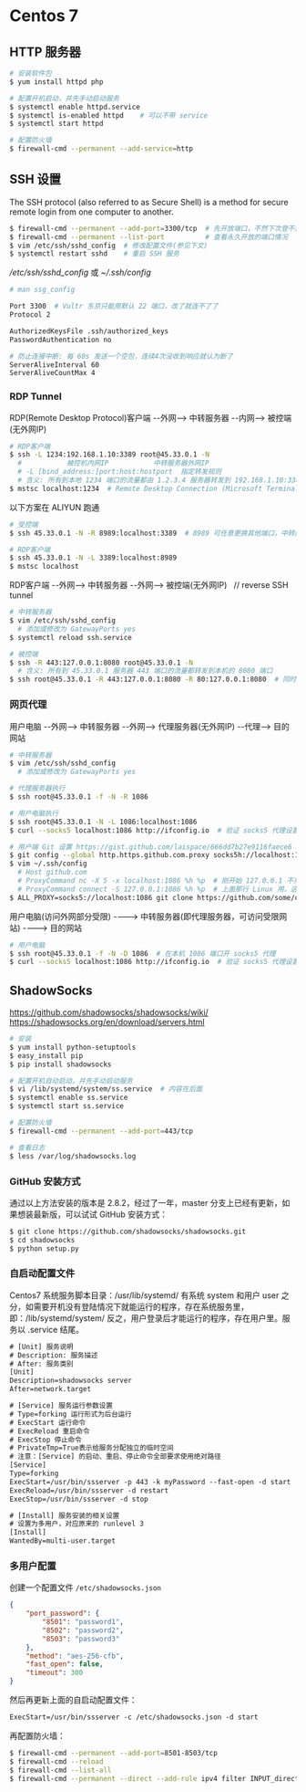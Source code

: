# Centos 7


## HTTP 服务器

```bash
# 安装软件包
$ yum install httpd php

# 配置开机启动，并先手动启动服务
$ systemctl enable httpd.service
$ systemctl is-enabled httpd    # 可以不带 service
$ systemctl start httpd

# 配置防火墙
$ firewall-cmd --permanent --add-service=http
```


## SSH 设置

The SSH protocol (also referred to as Secure Shell) is a method for secure remote login from one computer to another.

```bash
$ firewall-cmd --permanent --add-port=3300/tcp  # 先开放端口，不然下次登不进去了
$ firewall-cmd --permanent --list-port          # 查看永久开放的端口情况
$ vim /etc/ssh/sshd_config  # 修改配置文件(参见下文)
$ systemctl restart sshd    # 重启 SSH 服务
```

*/etc/ssh/sshd_config* 或 *~/.ssh/config*

```bash
# man ssg_config

Port 3300  # Vultr 东京只能用默认 22 端口，改了就连不了了
Protocol 2

AuthorizedKeysFile .ssh/authorized_keys
PasswordAuthentication no

# 防止连接中断: 每 60s 发送一个空包，连续4次没收到响应就认为断了
ServerAliveInterval 60
ServerAliveCountMax 4
```

### RDP Tunnel

RDP(Remote Desktop Protocol)客户端 --外网--> 中转服务器 --内网--> 被控端(无外网IP)

```bash
# RDP客户端
$ ssh -L 1234:192.168.1.10:3389 root@45.33.0.1 -N
  #           被控机内网IP           中转服务器外网IP
  # -L [bind_address:]port:host:hostport  指定转发规则
  # 含义: 所有到本地 1234 端口的流量都由 1.2.3.4 服务器转发到 192.168.1.10:3389
$ mstsc localhost:1234  # Remote Desktop Connection (Microsoft Terminal Services Client)
```

以下方案在 ALIYUN 跑通

```bash
# 受控端
$ ssh 45.33.0.1 -N -R 8989:localhost:3389  # 8989 可任意更换其他端口，中转服务器内部中转用

# RDP客户端
$ ssh 45.33.0.1 -N -L 3389:localhost:8989
$ mstsc localhost
```

RDP客户端 --外网--> 中转服务器 --外网--> 被控端(无外网IP) &nbsp; // reverse SSH tunnel

```bash
# 中转服务器
$ vim /etc/ssh/sshd_config
  # 添加或修改为 GatewayPorts yes
$ systemctl reload ssh.service

# 被控端
$ ssh -R 443:127.0.0.1:8080 root@45.33.0.1 -N
  # 含义: 所有到 45.33.0.1 服务器 443 端口的流量都转发到本机的 8080 端口
$ ssh root@45.33.0.1 -R 443:127.0.0.1:8080 -R 80:127.0.0.1:8080  # 同时转发多个端口
```

### 网页代理

用户电脑 --外网--> 中转服务器 --外网--> 代理服务器(无外网IP) --代理--> 目的网站

```bash
# 中转服务器
$ vim /etc/ssh/sshd_config
  # 添加或修改为 GatewayPorts yes

# 代理服务器执行
$ ssh root@45.33.0.1 -f -N -R 1086

# 用户电脑执行
$ ssh root@45.33.0.1 -N -L 1086:localhost:1086
$ curl --socks5 localhost:1086 http://ifconfig.io  # 验证 socks5 代理设置

# 用户端 Git 设置 https://gist.github.com/laispace/666dd7b27e9116faece6
$ git config --global http.https.github.com.proxy socks5h://localhost:1086  # http://
$ vim ~/.ssh/config                                                         # ssh://
  # Host github.com
  # ProxyCommand nc -X 5 -x localhost:1086 %h %p  # 刚开始 127.0.0.1 不来换成 localhost 好了
  # ProxyCommand connect -S 127.0.0.1:1086 %h %p  # 上面那行 Linux 用，这行在 Windows 下用
$ ALL_PROXY=socks5://localhost:1086 git clone https://github.com/some/one.git  # 单次使用
```

用户电脑(访问外网部分受限) ----> 中转服务器(即代理服务器，可访问受限网站) ----> 目的网站

```bash
# 用户电脑
$ ssh root@45.33.0.1 -f -N -D 1086  # 在本机 1086 端口开 socks5 代理
$ curl --socks5 localhost:1086 http://ifconfig.io  # 验证 socks5 代理设置
```


## ShadowSocks

https://github.com/shadowsocks/shadowsocks/wiki/  
https://shadowsocks.org/en/download/servers.html

```bash
# 安装
$ yum install python-setuptools
$ easy_install pip
$ pip install shadowsocks

# 配置开机自动启动，并先手动启动服务
$ vi /lib/systemd/system/ss.service  # 内容在后面
$ systemctl enable ss.service
$ systemctl start ss.service

# 配置防火墙
$ firewall-cmd --permanent --add-port=443/tcp

# 查看日志
$ less /var/log/shadowsocks.log
```

### GitHub 安装方式

通过以上方法安装的版本是 2.8.2，经过了一年，master 分支上已经有更新，如果想装最新版，可以试试 GitHub 安装方式：

```bash
$ git clone https://github.com/shadowsocks/shadowsocks.git
$ cd shadowsocks
$ python setup.py
```

### 自启动配置文件

Centos7 系统服务脚本目录：/usr/lib/systemd/ 有系统 system 和用户 user 之分，如需要开机没有登陆情况下就能运行的程序，存在系统服务里，即：/lib/systemd/system/ 反之，用户登录后才能运行的程序，存在用户里。服务以 .service 结尾。

```txt
# [Unit] 服务说明
# Description: 服务描述
# After: 服务类别
[Unit]
Description=shadowsocks server
After=network.target

# [Service] 服务运行参数设置
# Type=forking 运行形式为后台运行
# ExecStart 运行命令
# ExecReload 重启命令
# ExecStop 停止命令
# PrivateTmp=True表示给服务分配独立的临时空间
# 注意：[Service] 的启动、重启、停止命令全部要求使用绝对路径
[Service]
Type=forking
ExecStart=/usr/bin/ssserver -p 443 -k myPassword --fast-open -d start
ExecReload=/usr/bin/ssserver -d restart
ExecStop=/usr/bin/ssserver -d stop

# [Install] 服务安装的相关设置
# 设置为多用户，对应原来的 runlevel 3
[Install]
WantedBy=multi-user.target
```

### 多用户配置

创建一个配置文件 `/etc/shadowsocks.json`

```json
{
    "port_password": {
        "8501": "password1",
        "8502": "password2",
        "8503": "password3"
    },
    "method": "aes-256-cfb",
    "fast_open": false,
    "timeout": 300
}
```

然后再更新上面的自启动配置文件：

```txt
ExecStart=/usr/bin/ssserver -c /etc/shadowsocks.json -d start
```

再配置防火墙：

```bash
$ firewall-cmd --permanent --add-port=8501-8503/tcp
$ firewall-cmd --reload
$ firewall-cmd --list-all
$ firewall-cmd --permanent --direct --add-rule ipv4 filter INPUT_direct 1 -p tcp --dport 22 -m state --state NEW -m recent --update --seconds 30 --hitcount 4 -j REJECT --reject-with tcp-reset
```



